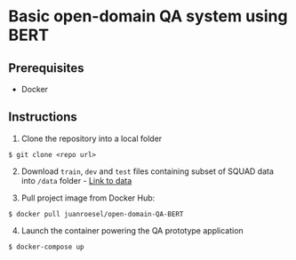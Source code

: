 # Basic open-domain QA system using BERT

## Prerequisites
- Docker

## Instructions
1. Clone the repository into a local folder
```
$ git clone <repo url>
```

2. Download `train`, `dev` and `test` files containing subset of SQUAD data into `/data` folder - [Link to data](https://drive.google.com/drive/folders/1K0gkypdXDnHUZ0c8qgrWbRjN2vJnG4Hj?usp=sharin")

3. Pull project image from Docker Hub:
```
$ docker pull juanroesel/open-domain-QA-BERT
```
4. Launch the container powering the QA prototype application
```
$ docker-compose up
```
